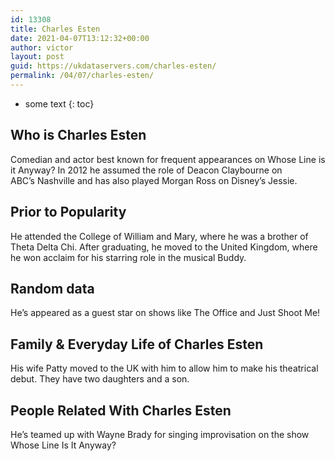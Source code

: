 ```yaml
---
id: 13308
title: Charles Esten
date: 2021-04-07T13:12:32+00:00
author: victor
layout: post
guid: https://ukdataservers.com/charles-esten/
permalink: /04/07/charles-esten/
---
```


* some text
{: toc}


## Who is Charles Esten



Comedian and actor best known for frequent appearances on Whose Line is it Anyway? In 2012 he assumed the role of Deacon Claybourne on ABC&#8217;s Nashville and has also played Morgan Ross on Disney&#8217;s Jessie.

                
                
                
## Prior to Popularity



He attended the College of William and Mary, where he was a brother of Theta Delta Chi. After graduating, he moved to the United Kingdom, where he won acclaim for his starring role in the musical Buddy.

                
                
                
## Random data



He&#8217;s appeared as a guest star on shows like The Office and Just Shoot Me!

                
                
                
## Family & Everyday Life of Charles Esten



His wife Patty moved to the UK with him to allow him to make his theatrical debut. They have two daughters and a son.

                
                
                
## People Related With Charles Esten



He&#8217;s teamed up with Wayne Brady for singing improvisation on the show Whose Line Is It Anyway?

                
              
            
          
          
          